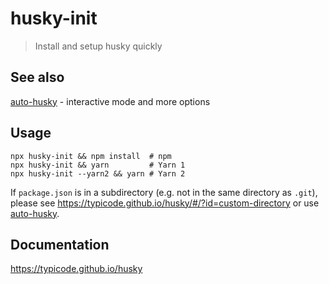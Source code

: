 # husky-init

> Install and setup husky quickly

## See also

[auto-husky](https://github.com/g-script/auto-husky) - interactive mode and more options

## Usage

```shell
npx husky-init && npm install  # npm
npx husky-init && yarn         # Yarn 1
npx husky-init --yarn2 && yarn # Yarn 2
```

If `package.json` is in a subdirectory (e.g. not in the same directory as `.git`), please see https://typicode.github.io/husky/#/?id=custom-directory or use [auto-husky](https://github.com/g-script/auto-husky).

## Documentation

https://typicode.github.io/husky

